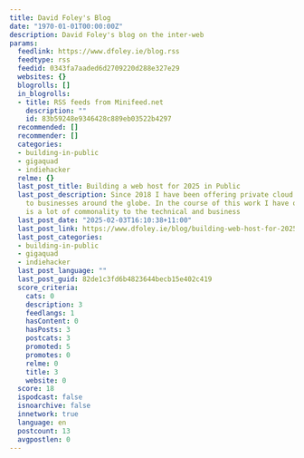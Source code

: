 ```yaml
---
title: David Foley's Blog
date: "1970-01-01T00:00:00Z"
description: David Foley's blog on the inter-web
params:
  feedlink: https://www.dfoley.ie/blog.rss
  feedtype: rss
  feedid: 0343fa7aaded6d2709220d288e327e29
  websites: {}
  blogrolls: []
  in_blogrolls:
  - title: RSS feeds from Minifeed.net
    description: ""
    id: 83b59248e9346428c889eb03522b4297
  recommended: []
  recommender: []
  categories:
  - building-in-public
  - gigaquad
  - indiehacker
  relme: {}
  last_post_title: Building a web host for 2025 in Public
  last_post_description: Since 2018 I have been offering private cloud infrastructure
    to businesses around the globe. In the course of this work I have observed there
    is a lot of commonality to the technical and business
  last_post_date: "2025-02-03T16:10:38+11:00"
  last_post_link: https://www.dfoley.ie/blog/building-web-host-for-2025-in-public
  last_post_categories:
  - building-in-public
  - gigaquad
  - indiehacker
  last_post_language: ""
  last_post_guid: 82de1c3fd6b4823644becb15e402c419
  score_criteria:
    cats: 0
    description: 3
    feedlangs: 1
    hasContent: 0
    hasPosts: 3
    postcats: 3
    promoted: 5
    promotes: 0
    relme: 0
    title: 3
    website: 0
  score: 18
  ispodcast: false
  isnoarchive: false
  innetwork: true
  language: en
  postcount: 13
  avgpostlen: 0
---
```

